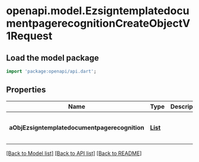 # openapi.model.EzsigntemplatedocumentpagerecognitionCreateObjectV1Request

## Load the model package
```dart
import 'package:openapi/api.dart';
```

## Properties
Name | Type | Description | Notes
------------ | ------------- | ------------- | -------------
**aObjEzsigntemplatedocumentpagerecognition** | [**List<EzsigntemplatedocumentpagerecognitionRequestCompound>**](EzsigntemplatedocumentpagerecognitionRequestCompound.md) |  | [default to const []]

[[Back to Model list]](../README.md#documentation-for-models) [[Back to API list]](../README.md#documentation-for-api-endpoints) [[Back to README]](../README.md)



